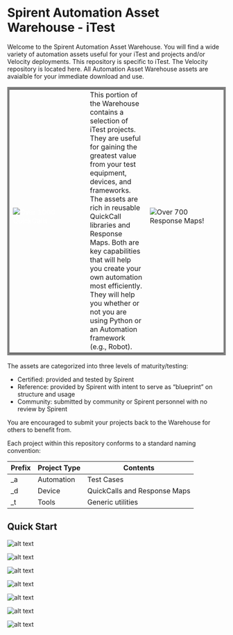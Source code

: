 # Spirent Automation Asset Warehouse - iTest

Welcome to the Spirent Automation Asset Warehouse. You will find a wide variety of automation assets useful for your iTest and projects and/or Velocity deployments. This repository is specific to iTest.  The Velocity repository is located here.  All Automation Asset Warehouse assets are avaialble for your immediate download and use. 

 <table style="width:100%; border: 5px solid gray;">
  <tr>
     <td style="color:white"><img src="https://github.com/Spirent/iTest-assets/blob/master/images/Speedometer-QuickCalls.png" alt="Over 1000 QuickCalls!">&emsp;&emsp;&emsp;&emsp;&emsp;&emsp;&emsp;&emsp;&emsp;&emsp;</td> 
    <td style="border: 0px solid black;">This portion of the Warehouse contains a selection of iTest projects. They are useful for gaining the greatest value from your test equipment, devices, and frameworks. The assets are rich in reusable QuickCall libraries and Response Maps.  Both are key capabilities that will help you create your own automation most efficiently.  They will help you whether or not you are using Python or an Automation framework (e.g., Robot).</td>
    <td><img src="https://github.com/Spirent/iTest-assets/blob/master/images/Speedometer-ResponseMaps.png" alt="Over 700 Response Maps!">&emsp;&emsp;&emsp;&emsp;&emsp;&emsp;&emsp;&emsp;&emsp;&emsp;</td>
  </tr>
</table>

The assets are categorized into three levels of maturity/testing:
- Certified:  provided and tested by Spirent
- Reference:  provided by Spirent with intent to serve as “blueprint” on structure and usage
- Community:  submitted by community or Spirent personnel with no review by Spirent       

You are encouraged to submit your projects back to the Warehouse for others to benefit from.

Each project within this repository conforms to a standard naming convention:

| Prefix   | Project Type       | Contents    |
| -------- |-------------| -------------| 
| \_a      | Automation  | Test Cases    | 
| \_d      | Device      | QuickCalls and Response Maps | 
| \_t      | Tools       | Generic utilities       |  

## Quick Start
 
![alt text](https://github.com/Spirent/iTest-assets/blob/master/images/copy.url.to.clipboard.png "Copy https URL")

![alt text](https://github.com/Spirent/iTest-assets/blob/master/images/clone.the.repository.png "Clone a Git Repo")

![alt text](https://github.com/Spirent/iTest-assets/blob/master/images/paste.uri.contents.png "Paste URI contents")

![alt text](https://github.com/Spirent/iTest-assets/blob/master/images/open.git.repositories.png "Open a Git Repo")

![alt text](https://github.com/Spirent/iTest-assets/blob/master/images/select.entire.working.tree.png "Select working tree")

![alt text](https://github.com/Spirent/iTest-assets/blob/master/images/import.all.projects.png "Import all projects")

![alt text](https://github.com/Spirent/iTest-assets/blob/master/images/or.just.certain.projects.png "Import individual projects")

